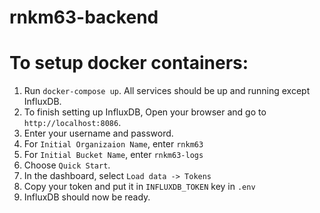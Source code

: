 # rnkm63-backend

# To setup docker containers:

1. Run `docker-compose up`. All services should be up and running except InfluxDB.
2. To finish setting up InfluxDB, Open your browser and go to `http://localhost:8086`.
3. Enter your username and password.
4. For `Initial Organizaion Name`, enter `rnkm63`
5. For `Initial Bucket Name`, enter `rnkm63-logs`
6. Choose `Quick Start`.
7. In the dashboard, select `Load data -> Tokens`
8. Copy your token and put it in `INFLUXDB_TOKEN` key in `.env`
9. InfluxDB should now be ready.
